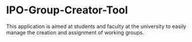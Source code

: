 # IPO-Group-Creator-Tool
This application is aimed at students and faculty at the university to easily manage the creation and assignment of working groups.
